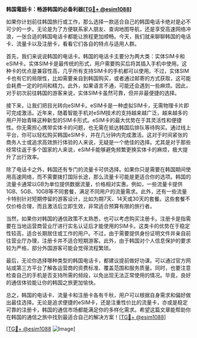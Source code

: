**韩国電話卡：畅游韩国的必备利器[[TG💪+ @esim1088](https://t.me/s/esim1088)]**

如果你计划前往韩国旅行或工作，那么选择一款适合自己的韩国电话卡绝对是必不可少的一步。无论是为了方便联系家人朋友、查询地图导航，还是享受高速网络冲浪，一张合适的韩国电话卡都能让旅程更加顺畅。今天，我们就来聊聊韩国的电话卡、流量卡以及注册卡，看看它们各自的特点与适用人群。

首先，我们来说说韩国的电话卡。韩国的电话卡主要分为两大类：实体SIM卡和eSIM卡。实体SIM卡是最传统的形式，用户需要购买后将其插入手机中使用。这种卡的优点是兼容性高，几乎所有支持SIM卡的手机都可以使用。不过，实体SIM卡也有它的局限性，比如需要亲自到韩国购买，或者通过邮寄的方式获取，这可能会耗费一定的时间和精力。此外，如果语言不通，可能还会遇到一些麻烦。因此，对于初次前往韩国的游客来说，实体SIM卡虽然可靠，但并非最便捷的选择。

接下来，让我们把目光转向eSIM卡。eSIM卡是一种虚拟SIM卡，无需物理卡片即可完成激活。近年来，随着智能手机对eSIM技术的支持越来越广泛，越来越多的用户开始青睐这种新型的SIM卡形式。eSIM卡的最大优势在于其灵活性和便捷性。你无需担心携带实体卡的问题，也无需在抵达韩国后排队等待购买。通过线上平台，你可以轻松购买韩国eSIM卡，并在几分钟内完成激活。这对于时间紧张的商务人士或追求高效旅行体验的人来说，无疑是一个绝佳的选择。尤其是对于那些经常往返于多个国家的人来说，eSIM卡能够避免频繁更换实体卡的麻烦，极大提升了出行效率。

除了电话卡之外，韩国还有专门的流量卡可供选择。如果你只是需要在韩国期间使用高速网络，而不需要拨打国际长途，那么流量卡可能是更适合你的选项。韩国的流量卡通常以GB为单位提供数据流量，价格相对实惠。例如，一些流量卡提供1GB、5GB、10GB等不同套餐，满足不同用户的流量需求。此外，还有一些流量卡特别针对短期停留的游客设计，比如为期7天、14天或30天的套餐。这些套餐不仅价格合理，而且激活后立即生效，非常适合预算有限的旅行者。

当然，如果你对韩国的通信政策不太熟悉，也可以考虑购买注册卡。注册卡是指需要在当地运营商营业厅进行实名认证后才能使用的SIM卡。这类卡的优势在于稳定性较高，适合长期居住或工作的用户。不过，由于需要提供身份证明文件并亲自前往营业厅办理，注册卡并不适合短期游客。此外，由于韩国对个人信息保护的要求较为严格，部分外国游客可能会觉得流程繁琐。

最后，无论你选择哪种类型的韩国电话卡，都建议提前做好功课。可以通过官方网站或第三方平台了解各运营商的资费标准、覆盖范围和服务质量。同时，也要注意检查自己的手机是否支持所需的频段，以免出现无法正常使用的情况。毕竟，良好的通信体验能让你的韩国之旅更加愉快。

总之，韩国的电话卡、流量卡和注册卡各有千秋，用户可以根据自身需求和偏好做出最佳选择。无论是追求便捷的eSIM卡，还是注重性价比的流量卡，亦或是稳定可靠的注册卡，韩国的通信市场都能满足你的多样化需求。希望这篇文章能帮助你在韩国的通信之旅中找到最适合自己的解决方案！[[TG💪+ @esim1088](https://t.me/s/esim1088)]

[[TG💪+ @esim1088](https://t.me/s/esim1088) ![Image](https://i.postimg.cc/4NQfJmqS/Snipaste-2025-05-13-00-14-12.png)]